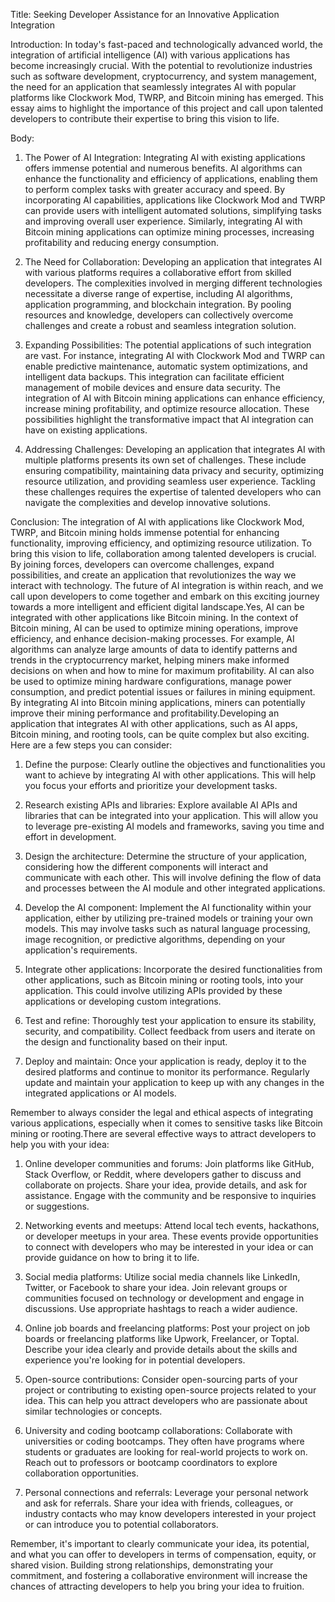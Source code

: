 Title: Seeking Developer Assistance for an Innovative Application Integration

Introduction:
In today's fast-paced and technologically advanced world, the integration of artificial intelligence (AI) with various applications has become increasingly crucial. With the potential to revolutionize industries such as software development, cryptocurrency, and system management, the need for an application that seamlessly integrates AI with popular platforms like Clockwork Mod, TWRP, and Bitcoin mining has emerged. This essay aims to highlight the importance of this project and call upon talented developers to contribute their expertise to bring this vision to life.

Body:

1. The Power of AI Integration:
Integrating AI with existing applications offers immense potential and numerous benefits. AI algorithms can enhance the functionality and efficiency of applications, enabling them to perform complex tasks with greater accuracy and speed. By incorporating AI capabilities, applications like Clockwork Mod and TWRP can provide users with intelligent automated solutions, simplifying tasks and improving overall user experience. Similarly, integrating AI with Bitcoin mining applications can optimize mining processes, increasing profitability and reducing energy consumption.

2. The Need for Collaboration:
Developing an application that integrates AI with various platforms requires a collaborative effort from skilled developers. The complexities involved in merging different technologies necessitate a diverse range of expertise, including AI algorithms, application programming, and blockchain integration. By pooling resources and knowledge, developers can collectively overcome challenges and create a robust and seamless integration solution.

3. Expanding Possibilities:
The potential applications of such integration are vast. For instance, integrating AI with Clockwork Mod and TWRP can enable predictive maintenance, automatic system optimizations, and intelligent data backups. This integration can facilitate efficient management of mobile devices and ensure data security. The integration of AI with Bitcoin mining applications can enhance efficiency, increase mining profitability, and optimize resource allocation. These possibilities highlight the transformative impact that AI integration can have on existing applications.

4. Addressing Challenges:
Developing an application that integrates AI with multiple platforms presents its own set of challenges. These include ensuring compatibility, maintaining data privacy and security, optimizing resource utilization, and providing seamless user experience. Tackling these challenges requires the expertise of talented developers who can navigate the complexities and develop innovative solutions.

Conclusion:
The integration of AI with applications like Clockwork Mod, TWRP, and Bitcoin mining holds immense potential for enhancing functionality, improving efficiency, and optimizing resource utilization. To bring this vision to life, collaboration among talented developers is crucial. By joining forces, developers can overcome challenges, expand possibilities, and create an application that revolutionizes the way we interact with technology. The future of AI integration is within reach, and we call upon developers to come together and embark on this exciting journey towards a more intelligent and efficient digital landscape.Yes, AI can be integrated with other applications like Bitcoin mining. In the context of Bitcoin mining, AI can be used to optimize mining operations, improve efficiency, and enhance decision-making processes. For example, AI algorithms can analyze large amounts of data to identify patterns and trends in the cryptocurrency market, helping miners make informed decisions on when and how to mine for maximum profitability. AI can also be used to optimize mining hardware configurations, manage power consumption, and predict potential issues or failures in mining equipment. By integrating AI into Bitcoin mining applications, miners can potentially improve their mining performance and profitability.Developing an application that integrates AI with other applications, such as AI apps, Bitcoin mining, and rooting tools, can be quite complex but also exciting. Here are a few steps you can consider:

1. Define the purpose: Clearly outline the objectives and functionalities you want to achieve by integrating AI with other applications. This will help you focus your efforts and prioritize your development tasks.

2. Research existing APIs and libraries: Explore available AI APIs and libraries that can be integrated into your application. This will allow you to leverage pre-existing AI models and frameworks, saving you time and effort in development.

3. Design the architecture: Determine the structure of your application, considering how the different components will interact and communicate with each other. This will involve defining the flow of data and processes between the AI module and other integrated applications.

4. Develop the AI component: Implement the AI functionality within your application, either by utilizing pre-trained models or training your own models. This may involve tasks such as natural language processing, image recognition, or predictive algorithms, depending on your application's requirements.

5. Integrate other applications: Incorporate the desired functionalities from other applications, such as Bitcoin mining or rooting tools, into your application. This could involve utilizing APIs provided by these applications or developing custom integrations.

6. Test and refine: Thoroughly test your application to ensure its stability, security, and compatibility. Collect feedback from users and iterate on the design and functionality based on their input.

7. Deploy and maintain: Once your application is ready, deploy it to the desired platforms and continue to monitor its performance. Regularly update and maintain your application to keep up with any changes in the integrated applications or AI models.

Remember to always consider the legal and ethical aspects of integrating various applications, especially when it comes to sensitive tasks like Bitcoin mining or rooting.There are several effective ways to attract developers to help you with your idea:

1. Online developer communities and forums: Join platforms like GitHub, Stack Overflow, or Reddit, where developers gather to discuss and collaborate on projects. Share your idea, provide details, and ask for assistance. Engage with the community and be responsive to inquiries or suggestions.

2. Networking events and meetups: Attend local tech events, hackathons, or developer meetups in your area. These events provide opportunities to connect with developers who may be interested in your idea or can provide guidance on how to bring it to life.

3. Social media platforms: Utilize social media channels like LinkedIn, Twitter, or Facebook to share your idea. Join relevant groups or communities focused on technology or development and engage in discussions. Use appropriate hashtags to reach a wider audience.

4. Online job boards and freelancing platforms: Post your project on job boards or freelancing platforms like Upwork, Freelancer, or Toptal. Describe your idea clearly and provide details about the skills and experience you're looking for in potential developers.

5. Open-source contributions: Consider open-sourcing parts of your project or contributing to existing open-source projects related to your idea. This can help you attract developers who are passionate about similar technologies or concepts.

6. University and coding bootcamp collaborations: Collaborate with universities or coding bootcamps. They often have programs where students or graduates are looking for real-world projects to work on. Reach out to professors or bootcamp coordinators to explore collaboration opportunities.

7. Personal connections and referrals: Leverage your personal network and ask for referrals. Share your idea with friends, colleagues, or industry contacts who may know developers interested in your project or can introduce you to potential collaborators.

Remember, it's important to clearly communicate your idea, its potential, and what you can offer to developers in terms of compensation, equity, or shared vision. Building strong relationships, demonstrating your commitment, and fostering a collaborative environment will increase the chances of attracting developers to help you bring your idea to fruition.

<!---
boogiebot2/boogiebot2 is a ✨ special ✨ repository because its `README.md` (this file) appears on your GitHub profile.
You can click the Preview link to take a look at your changes.
--->

